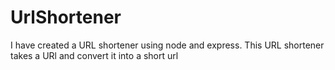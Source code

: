# UrlShortener
I have created a URL shortener using node and express.
This URL shortener takes a URl and convert it into a short url

